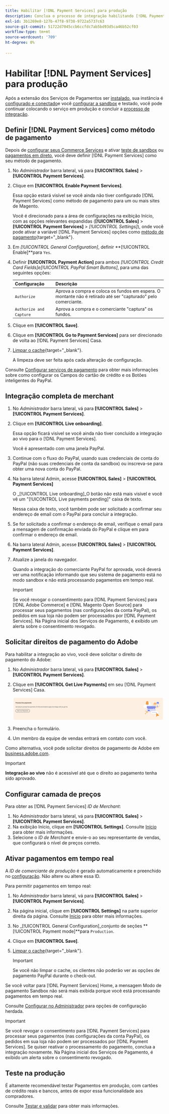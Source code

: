 ```yaml
---
title: Habilitar [!DNL Payment Services] para produção
description: Conclua o processo de integração habilitando [!DNL Payment Services] para produção.
exl-id: 3b1269e8-127b-47f8-9738-9722a5737c63
source-git-commit: 51722d7045ccb6ccfdc7ab5bd93d5ca46b52cf03
workflow-type: tm+mt
source-wordcount: '709'
ht-degree: 0%

---
```


# Habilitar [!DNL Payment Services] para produção

Após a extensão dos Serviços de Pagamentos ser [instalado](install.md), sua instância é [configurado e conectado](connect.md)e você [configurar a sandbox](sandbox.md) e testado, você pode continuar colocando o serviço em produção e concluir a [processo de integração](onboard.md).

## Definir [!DNL Payment Services] como método de pagamento

Depois de [configurar seus Commerce Services](connect.md#configure-commerce-services) e ativar [teste de sandbox](sandbox.md#enable-sandbox-testing) ou [pagamentos em direto](#enable-live-payments), você deve definir [!DNL Payment Services] como seu método de pagamento.

1. No _Administrador_ barra lateral, vá para **[!UICONTROL Sales]** > **[!UICONTROL Payment Services]**.
1. Clique em **[!UICONTROL Enable Payment Services]**.

   Essa opção estará visível se você ainda não tiver configurado [!DNL Payment Services] como método de pagamento para um ou mais sites de Magento.

   Você é direcionado para a área de configurações na exibição Início, com as opções relevantes expandidas (**[!UICONTROL Sales]** > **[!UICONTROL Payment Services]** > _[!UICONTROL Settings]_), onde você pode ativar a variável [!DNL Payment Services] opções como [método de pagamento](https://docs.magento.com/user-guide/configuration/sales/payment-methods.html){target=&quot;_blank&quot;}.

1. Em _[!UICONTROL General Configuration]_, definir **[!UICONTROL Enable]**para `Yes`.
1. Definir **[!UICONTROL Payment Action]** para ambos _[!UICONTROL Credit Card Fields]_e_[!UICONTROL PayPal Smart Buttons]_, para uma das seguintes opções:

   | Configuração | Descrição |
   |---|---|
   | `Authorize` | Aprova a compra e coloca os fundos em espera. O montante não é retirado até ser &quot;capturado&quot; pelo comerciante. |
   | `Authorize and Capture` | Aprova a compra e o comerciante &quot;captura&quot; os fundos. |

1. Clique em **[!UICONTROL Save]**.
1. Clique em **[!UICONTROL Go to Payment Services]** para ser direcionado de volta ao [!DNL Payment Services] Casa.
1. [Limpar o cache](https://docs.magento.com/user-guide/system/cache-management.html){target=&quot;_blank&quot;}.

   A limpeza deve ser feita após cada alteração de configuração.

Consulte [Configurar serviços de pagamento](settings.md) para obter mais informações sobre como configurar os Campos do cartão de crédito e os Botões inteligentes do PayPal.

## Integração completa de merchant

1. No _Administrador_ barra lateral, vá para **[!UICONTROL Sales]** > **[!UICONTROL Payment Services]**.
1. Clique em **[!UICONTROL Live onboarding]**.

   Essa opção ficará visível se você ainda não tiver concluído a integração ao vivo para o [!DNL Payment Services].

   Você é apresentado com uma janela PayPal.

1. Continue com o fluxo do PayPal, usando suas credenciais de conta do PayPal (não suas credenciais de conta da sandbox) ou inscreva-se para obter uma nova conta do PayPal.
1. Na barra lateral Admin, acesse **[!UICONTROL Sales]** > **[!UICONTROL Payment Services]**

   O _[!UICONTROL Live onboarding]_O botão não está mais visível e você vê um &quot;[!UICONTROL Live payments pending]&quot; caixa de texto.

   Nessa caixa de texto, você também pode ser solicitado a confirmar seu endereço de email com o PayPal para concluir a integração.

1. Se for solicitado a confirmar o endereço de email, verifique o email para a mensagem de confirmação enviada do PayPal e clique em para confirmar o endereço de email.
1. Na barra lateral Admin, acesse **[!UICONTROL Sales]** > **[!UICONTROL Payment Services]**.
1. Atualize a janela do navegador.

   Quando a integração do comerciante PayPal for aprovada, você deverá ver uma notificação informando que seu sistema de pagamento está no modo sandbox e não está processando pagamentos em tempo real.

   >[!IMPORTANT]
   >
   >Se você revogar o consentimento para [!DNL Payment Services] para [!DNL Adobe Commerce] e [!DNL Magento Open Source] para processar seus pagamentos (nas configurações da conta PayPal), os pedidos em sua loja não podem ser processados por [!DNL Payment Services]. Na Página inicial dos Serviços de Pagamento, é exibido um alerta sobre o consentimento revogado.

## Solicitar direitos de pagamento do Adobe

Para habilitar a integração ao vivo, você deve solicitar o direito de pagamento do Adobe:

1. No _Administrador_ barra lateral, vá para **[!UICONTROL Sales]** > **[!UICONTROL Payment Services]**.
1. Clique em **[!UICONTROL Get Live Payments]** em seu [!DNL Payment Services] Casa.

   ![Solicitar direitos](assets/request-entitlements.png)

1. Preencha o formulário.
1. Um membro da equipe de vendas entrará em contato com você.

Como alternativa, você pode solicitar direitos de pagamento de Adobe em [business.adobe.com](https://business.adobe.com/resources/payment-services.html).

>[!IMPORTANT]
>
>**Integração ao vivo** não é acessível até que o direito ao pagamento tenha sido aprovado.

## Configurar camada de preços

Para obter as [!DNL Payment Services] _ID de Merchant_:


1. No _Administrador_ barra lateral, vá para **[!UICONTROL Sales]** > **[!UICONTROL Payment Services]**.
1. Na exibição Início, clique em **[!UICONTROL Settings]**. Consulte [Início](payments-home.md) para obter mais informações.
1. Selecione o _ID de Merchant_ e envie-o ao seu representante de vendas, que configurará o nível de preços correto.

## Ativar pagamentos em tempo real

A _ID de comerciante de produção_ é gerado automaticamente e preenchido no [configuração](configure-admin.md). Não altere ou altere essa ID.

Para permitir pagamentos em tempo real:

1. No _Administrador_ barra lateral, vá para **[!UICONTROL Sales]** > **[!UICONTROL Payment Services]**.
1. Na página inicial, clique em **[!UICONTROL Settings]** na parte superior direita da página. Consulte [Início](payments-home.md) para obter mais informações.
1. No _[!UICONTROL General Configuration]_conjunto de seções **[!UICONTROL Payment mode]**para `Production`.
1. Clique em **[!UICONTROL Save]**.
1. [Limpar o cache](https://docs.magento.com/user-guide/system/cache-management.html){target=&quot;_blank&quot;}.

   >[!IMPORTANT]
   >
   >Se você não limpar o cache, os clientes não poderão ver as opções de pagamento PayPal durante o check-out.

Se você voltar para [!DNL Payment Services] Home, a mensagem Modo de pagamento Sandbox não será mais exibida porque você está processando pagamentos em tempo real.

Consulte [Configurar no Administrador](configure-admin.md) para opções de configuração herdada.

>[!IMPORTANT]
>
>Se você revogar o consentimento para [!DNL Payment Services] para processar seus pagamentos (nas configurações da conta PayPal), os pedidos em sua loja não podem ser processados por [!DNL Payment Services]. Se quiser reativar o processamento do pagamento, conclua a integração novamente. Na Página inicial dos Serviços de Pagamento, é exibido um alerta sobre o consentimento revogado.

## Teste na produção

É altamente recomendável testar Pagamentos em produção, com cartões de crédito reais e bancos, antes de expor essa funcionalidade aos compradores.

Consulte [Testar e validar](test-validate.md) para obter mais informações.
